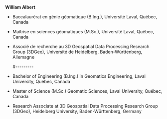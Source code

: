 **William Albert**

+ Baccalaurérat en génie géomatique (B.Ing.), Université Laval, Québec, Canada

+ Maîtrise en sciences géomatiques (M.Sc.), Université Laval, Québec, Canada

+ Associé de recherche au 3D Geospatial Data Processing Research Group (3DGeo), Université de Heidelberg, Baden-Württenberg, Allemagne

  #---------

+ Bachelor of Engineering (B.Ing.) in Geomatics Engineering, Laval University, Québec, Canada

+ Master of Science (M.Sc.) Geomatic Sciences, Laval University, Québec, Canada

+ Research Associate at 3D Geospatial Data Processing Research Group (3DGeo), Heidelberg University, Baden-Württenberg, Germany
